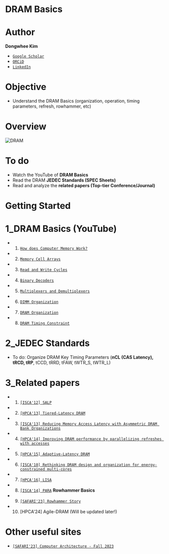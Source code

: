 # DRAM Basics

# Author

**Dongwhee Kim** 

- [```Google Scholar```](https://scholar.google.com/citations?user=8xzqA8YAAAAJ&hl=ko&oi=ao)
- [```ORCiD```](https://orcid.org/0009-0007-1673-1931?fbclid=PAAabkpwNHesKweJ6F2eGZDnFa2sch2211hf6ZY825YKuli5V7lcN7VIfT0CA)
- [```LinkedIn```](https://www.linkedin.com/in/dongwhee-kim-5753a8290)

# Objective
- Understand the DRAM Basics (organization, operation, timing parameters, refresh, rowhammer, etc)

# Overview
![DRAM](https://cdn.ttgtmedia.com/rms/onlineImages/storage_definition-DRAM.jpg)

# To do
- Watch the YouTube of **DRAM Basics**
- Read the DRAM **JEDEC Standards (SPEC Sheets)**
- Read and analyze the **related papers (Top-tier Conference/Journal)**

# Getting Started
  # 1_DRAM Basics (YouTube)
- 1. [```How does Computer Memory Work?```](https://www.youtube.com/watch?v=7J7X7aZvMXQ)
- 2. [```Memory Cell Arrays```](https://www.youtube.com/watch?v=I-9XWtdW_Co)
- 3. [```Read and Write Cycles```](https://www.youtube.com/watch?v=x3jGqOrXXc8)
- 4. [```Binary Decoders```](https://youtu.be/xPCDiEglo98)
- 5. [```Multiplexers and Demultiplexers```](https://youtu.be/jjRTFfZwPLM)
- 6. [```DIMM Organization```](https://youtu.be/Mhqi70OPW0o)
- 7. [```DRAM Organization```](https://www.youtube.com/watch?v=HWw-6SY6VBs&t=955s)
- 8. [```DRAM Timing Constraint```](https://www.youtube.com/watch?v=7STOekOQ_sM&t=830s)
    
 # 2_JEDEC Standards
- To do: Organize DRAM Key Timing Parameters (**nCL (CAS Latency), tRCD, tRP**, tCCD, tRRD, tFAW, tWTR_S, tWTR_L)
  
 # 3_Related papers
- 1. [```[ISCA'12] SALP```](https://dl.acm.org/doi/abs/10.1145/2366231.2337202)
- 2. [```[HPCA'13] Tiered-Latency DRAM```](https://ieeexplore.ieee.org/abstract/document/6522354)
- 3. [```[ISCA'13] Reducing Memory Access Latency with Asymmetric DRAM Bank Organizations```](https://dl.acm.org/doi/abs/10.1145/2485922.2485955)
- 4. [```[HPCA'14] Improving DRAM performance by parallelizing refreshes with accesses```](https://ieeexplore.ieee.org/abstract/document/6835946)
- 5. [```[HPCA'15] Adaptive-Latency DRAM```](https://ieeexplore.ieee.org/abstract/document/7056057)
- 6. [```[ISCA'10] Rethinking DRAM design and organization for energy-constrained multi-cores```](https://dl.acm.org/doi/abs/10.1145/1815961.1815983)
- 7. [```[HPCA'16] LISA```](https://ieeexplore.ieee.org/abstract/document/7446095)
- 8. [```[ISCA'14] PARA```](https://dl.acm.org/doi/abs/10.1145/2678373.2665726) **Rowhammer Basics**
- 9. [```[SAFARI'23] Rowhammer Story```](https://safari.ethz.ch/architecture_seminar/fall2023/lib/exe/fetch.php?media=onur-comparchseminar-fall2023-lecture3-rowhammerstory-afterlecture.pptx)
- 10. [HPCA'24] Agile-DRAM (Will be updated later!)

# Other useful sites
- [```[SAFARI'23] Computer Architecture - Fall 2023```](https://safari.ethz.ch/architecture/fall2023/doku.php?id=schedule)
